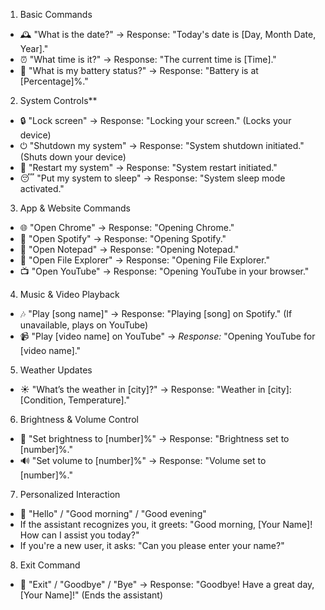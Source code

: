 1. Basic Commands
- 🕰️ "What is the date?" → Response: "Today's date is [Day, Month Date, Year]."  
- ⏰ "What time is it?" → Response: "The current time is [Time]."  
- 🔋 "What is my battery status?" → Response: "Battery is at [Percentage]%."  

2. System Controls**  
- 🔒 "Lock screen" → Response: "Locking your screen." (Locks your device)  
- ⏻ "Shutdown my system" → Response: "System shutdown initiated." (Shuts down your device)  
- 🔄 "Restart my system" → Response: "System restart initiated."  
- 😴 "Put my system to sleep" → Response: "System sleep mode activated."  

3. App & Website Commands
- 🌐 "Open Chrome" → Response: "Opening Chrome."  
- 🎵 "Open Spotify" → Response: "Opening Spotify."  
- 📝 "Open Notepad" → Response: "Opening Notepad."  
- 📂 "Open File Explorer" → Response: "Opening File Explorer."  
- 📺 "Open YouTube" → Response: "Opening YouTube in your browser."  

4. Music & Video Playback
- 🎶 "Play [song name]" → Response: "Playing [song] on Spotify." (If unavailable, plays on YouTube)
- 📹 "Play [video name] on YouTube" → *Response:* "Opening YouTube for [video name]."  

5. Weather Updates  
- ☀️ "What’s the weather in [city]?" → Response: "Weather in [city]: [Condition, Temperature]."  

6. Brightness & Volume Control  
- 🔆 "Set brightness to [number]%" → Response: "Brightness set to [number]%."  
- 🔊 "Set volume to [number]%" → Response: "Volume set to [number]%."  

7. Personalized Interaction
  - 👋 "Hello" / "Good morning" / "Good evening"
  - If the assistant recognizes you, it greets: "Good morning, [Your Name]! How can I assist you today?"  
  - If you're a new user, it asks: "Can you please enter your name?"  

8. Exit Command
- 👋 "Exit" / "Goodbye" / "Bye" → Response: "Goodbye! Have a great day, [Your Name]!" (Ends the assistant)

